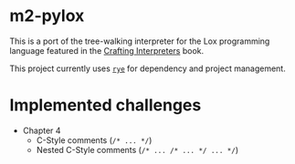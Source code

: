 # m2-pylox

This is a port of the tree-walking interpreter for the Lox programming language featured in the [Crafting Interpreters](https://craftinginterpreters.com/) book.

This project currently uses [`rye`](https://rye-up.com/) for dependency and project management.

# Implemented challenges

* Chapter 4
    - C-Style comments (`/* ... */`)
    - Nested C-Style comments (`/* ... /* ... */ ... */`)